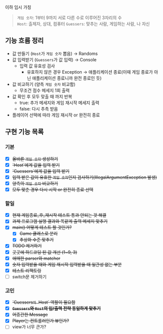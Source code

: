 이하 임시 가칭
> `게임 숫자`: 1부터 9까지 서로 다른 수로 이루어진 3자리의 수  
> `Host`: 출제자, 상대, 컴퓨터
> `Guessers`: 맞추는 사람, 게임하는 사람, 나 자신

## 기능 흐름 정리

- 값 만들기 (`Host`가 `게임 숫자` 뽑음) → Randoms
- 값 입력받기 (`Guessers`가 값 입력) → Console
    - 입력 값 유효성 검사
        - 유효하지 않은 경우 Exception → 애플리케이션 종료(이때 게임 종료가 아닌 애플리케이션 종료니까 완전 종료인 듯)
- 값 비교하기 (양측 `게임 숫자` 비교함)
    - 무조건 점수 메세지 1회 출력
- 값 확인 후 모두 맞출 때 까지 반복
    - true: 추가 메세지와 게임 재시작 메세지 출력
    - false: 다시 추측 받음
- 플레이어 선택에 따라 게임 재시작 or 완전히 종료

## 구현 기능 목록

### 기본

- [x] ~~올바른 `게임 숫자` 생성하기~~
- [x] ~~\`Host`에게 값을 입력 받기~~
- [x] ~~\`Guessers`에게 값을 입력 받기~~
- [x] ~~입력 받은 값이 유효한 `게임 숫자`인지 검사하기(IllegalArgumentException 발생)~~
- [x] ~~양측의 `게임 숫자` 비교하기~~
- [x] ~~모두 맞춘 경우 다시 시작 or 완전히 종료 선택~~

### 할일

- [x] ~~현재 게임종료_후_재시작 테스트 통과 안되는 것 해결~~
- [x] ~~과제 프로그램 실행 결과와 똑같게 출력 메세지 맞추기~~
- [x] ~~main() 어떻게 테스트 할 것인가?~~
    - [x] ~~Game 클래스로 분리~~
    - [x] ~~추상화 수준 맞추기~~
- [x] ~~TODO 제거하기~~
- [x] ~~곳곳에 하드코딩 된 값 개선 (1~9, 3)~~
- [x] ~~애매한 parser와 matcher~~
- [x] ~~숫자 입력받을 때와 게임 재시작 입력받을 때 일관성 없는 부분~~
- [x] ~~테스트 리팩토링~~
- [ ] switch문 제거하기

### 고민

- [x] ~~\`Guessers`와 `Host` 역할이 필요함~~
- [x] ~~**`Guessers`와 `Host`의 입/출력 전략 동일하게 맞추기**~~
- [x] ~~어중간한 Message~~
- [x] ~~Player는 컨트롤러인가 뷰인가?~~
- [ ] view가 너무 큰가?